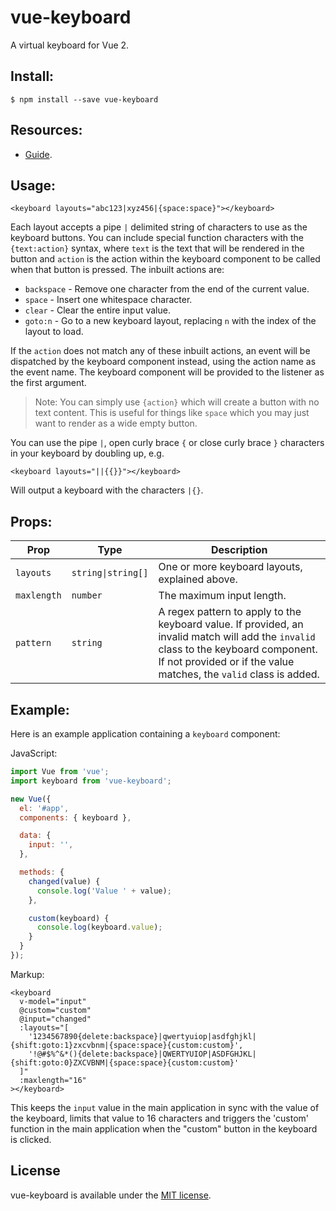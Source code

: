 # vue-keyboard

A virtual keyboard for Vue 2.

## Install:

```
$ npm install --save vue-keyboard
```

## Resources:

* [Guide](https://blog.martywallace.com/vue-keyboard-usage-guide).

## Usage:

``` vue
<keyboard layouts="abc123|xyz456|{space:space}"></keyboard>
```

Each layout accepts a pipe `|` delimited string of characters to use as the keyboard buttons. You can include special function characters with the `{text:action}` syntax, where `text` is the text that will be rendered in the button and `action` is the action within the keyboard component to be called when that button is pressed. The inbuilt actions are:

* `backspace` - Remove one character from the end of the current value.
* `space` - Insert one whitespace character.
* `clear` - Clear the entire input value.
* `goto:n` - Go to a new keyboard layout, replacing `n` with the index of the layout to load.

If the `action` does not match any of these inbuilt actions, an event will be dispatched by the keyboard component instead, using the action name as the event name. The keyboard component will be provided to the listener as the first argument.

> Note: You can simply use `{action}` which will create a button with no text content. This is useful for things like `space` which you may just want to render as a wide empty button.

You can use the pipe `|`, open curly brace `{` or close curly brace `}` characters in your keyboard by doubling up, e.g.

``` vue
<keyboard layouts="||{{}}"></keyboard>
```

Will output a keyboard with the characters `|{}`.

## Props:

<table>
  <thead>
    <tr>
      <th>Prop</th>
      <th>Type</th>
      <th>Description</th>
    </tr>
  </thead>
  <tbody>
    <tr>
      <td><code>layouts</code></td>
      <td><code>string|string[]</code></td>
      <td>One or more keyboard layouts, explained above.</td>
    </tr>
    <tr>
      <td><code>maxlength</code></td>
      <td><code>number</code></td>
      <td>The maximum input length.</td>
    </tr>
    <tr>
      <td><code>pattern</code></td>
      <td><code>string</code></td>
      <td>A regex pattern to apply to the keyboard value. If provided, an invalid match will add the <code>invalid</code> class to the keyboard component. If not provided or if the value matches, the <code>valid</code> class is added.</td>
    </tr>
  </tbody>
</table>


## Example:

Here is an example application containing a `keyboard` component:

JavaScript:

``` javascript
import Vue from 'vue';
import keyboard from 'vue-keyboard';

new Vue({
  el: '#app',
  components: { keyboard },

  data: {
    input: '',
  },

  methods: {
    changed(value) {
      console.log('Value ' + value);
    },

    custom(keyboard) {
      console.log(keyboard.value);
    }
  }
});
```

Markup:

``` vue
<keyboard
  v-model="input"
  @custom="custom"
  @input="changed"
  :layouts="[
    '1234567890{delete:backspace}|qwertyuiop|asdfghjkl|{shift:goto:1}zxcvbnm|{space:space}{custom:custom}',
    '!@#$%^&*(){delete:backspace}|QWERTYUIOP|ASDFGHJKL|{shift:goto:0}ZXCVBNM|{space:space}{custom:custom}'
  ]"
  :maxlength="16"
></keyboard>
```

This keeps the `input` value in the main application in sync with the value of the keyboard, limits that value to 16 characters and triggers the 'custom' function in the main application when the "custom" button in the keyboard is clicked.

## License
vue-keyboard is available under the [MIT license](https://tldrlegal.com/license/mit-license).
